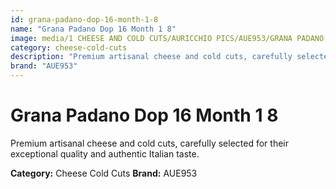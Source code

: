 ```yaml
---
id: grana-padano-dop-16-month-1-8
name: "Grana Padano Dop 16 Month 1 8"
image: media/1 CHEESE AND COLD CUTS/AURICCHIO PICS/AUE953/GRANA PADANO DOP 16 month 1_8.jpg
category: cheese-cold-cuts
description: "Premium artisanal cheese and cold cuts, carefully selected for their exceptional quality and authentic Italian taste."
brand: "AUE953"
---
```


# Grana Padano Dop 16 Month 1 8

Premium artisanal cheese and cold cuts, carefully selected for their exceptional quality and authentic Italian taste.

**Category:** Cheese Cold Cuts
**Brand:** AUE953

